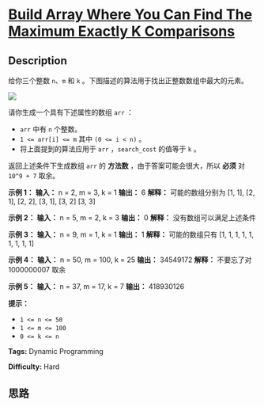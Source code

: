 # [Build Array Where You Can Find The Maximum Exactly K Comparisons][title]

## Description

给你三个整数 `n`、`m` 和 `k` 。下图描述的算法用于找出正整数数组中最大的元素。

![](https://assets.leetcode-cn.com/aliyun-lc-upload/uploads/2020/04/19/e.png)

请你生成一个具有下述属性的数组 `arr` ：

  * `arr` 中有 `n` 个整数。
  * `1 <= arr[i] <= m` 其中 `(0 <= i < n)` 。
  * 将上面提到的算法应用于 `arr` ，`search_cost` 的值等于 `k` 。

返回上述条件下生成数组 `arr` 的 **方法数** ，由于答案可能会很大，所以 **必须** 对 `10^9 + 7` 取余。



**示例 1：**
            **输入：** n = 2, m = 3, k = 1    **输出：** 6    **解释：** 可能的数组分别为 [1, 1], [2, 1], [2, 2], [3, 1], [3, 2] [3, 3]    

**示例 2：**
            **输入：** n = 5, m = 2, k = 3    **输出：** 0    **解释：** 没有数组可以满足上述条件    

**示例 3：**
            **输入：** n = 9, m = 1, k = 1    **输出：** 1    **解释：** 可能的数组只有 [1, 1, 1, 1, 1, 1, 1, 1, 1]    

**示例 4：**
            **输入：** n = 50, m = 100, k = 25    **输出：** 34549172    **解释：** 不要忘了对 1000000007 取余    

**示例 5：**
            **输入：** n = 37, m = 17, k = 7    **输出：** 418930126    



**提示：**

  * `1 <= n <= 50`
  * `1 <= m <= 100`
  * `0 <= k <= n`


**Tags:** Dynamic Programming

**Difficulty:** Hard

## 思路

[title]: https://leetcode-cn.com/problems/build-array-where-you-can-find-the-maximum-exactly-k-comparisons
